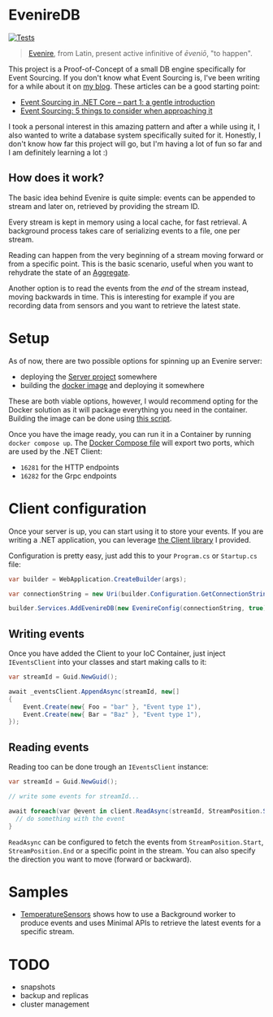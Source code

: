 # EvenireDB

[![Tests](https://github.com/mizrael/EvenireDB/actions/workflows/tests.yml/badge.svg)](https://github.com/mizrael/EvenireDB/actions/workflows/tests.yml)

> [Evenire](https://en.wiktionary.org/wiki/evenire), from Latin, present active infinitive of *ēveniō*, "to happen".

This project is a Proof-of-Concept of a small DB engine specifically for Event Sourcing. 
If you don't know what Event Sourcing is, I've been writing for a while about it on [my blog](https://www.davidguida.net). These articles can be a good starting point:
- [Event Sourcing in .NET Core – part 1: a gentle introduction](https://www.davidguida.net/event-sourcing-in-net-core-part-1-a-gentle-introduction/)
- [Event Sourcing: 5 things to consider when approaching it](https://www.davidguida.net/event-sourcing-things-to-consider)

I took a personal interest in this amazing pattern and after a while using it, I also wanted to write a database system specifically suited for it.
Honestly, I don't know how far this project will go, but I'm having a lot of fun so far and I am definitely learning a lot :)

## How does it work?

The basic idea behind Evenire is quite simple: events can be appended to stream and later on, retrieved by providing the stream ID.

Every stream is kept in memory using a local cache, for fast retrieval. A background process takes care of serializing events to a file, one per stream.

Reading can happen from the very beginning of a stream moving forward or from a specific point. This is the basic scenario, useful when you want to rehydrate the state of an [Aggregate](https://www.martinfowler.com/bliki/DDD_Aggregate.html).

Another option is to read the events from the _end_ of the stream instead, moving backwards in time. This is interesting for example if you are recording data from sensors and you want to retrieve the latest state.

# Setup

As of now, there are two possible options for spinning up an Evenire server:
- deploying the [Server project](https://github.com/mizrael/EvenireDB/tree/main/src/EvenireDB.Server) somewhere
- building the [docker image](https://github.com/mizrael/EvenireDB/blob/main/Dockerfile) and deploying it somewhere

These are both viable options, however, I would recommend opting for the Docker solution as it will package everything you need in the container. Building the image can be done using [this script](https://github.com/mizrael/EvenireDB/blob/main/scripts/dockerize.ps1).

Once you have the image ready, you can run it in a Container by running `docker compose up`.
The [Docker Compose file](https://github.com/mizrael/EvenireDB/blob/main/docker-compose.yml) will export two ports, which are used by the .NET Client:
- `16281` for the HTTP endpoints
- `16282` for the Grpc endpoints

# Client configuration

Once your server is up, you can start using it to store your events. If you are writing a .NET application, you can leverage [the Client library](https://github.com/mizrael/EvenireDB/tree/main/src/EvenireDB.Client) I provided.

Configuration is pretty easy, just add this to your `Program.cs` or `Startup.cs` file:

```csharp
var builder = WebApplication.CreateBuilder(args);

var connectionString = new Uri(builder.Configuration.GetConnectionString("evenire"));

builder.Services.AddEvenireDB(new EvenireConfig(connectionString, true));
```

## Writing events

Once you have added the Client to your IoC Container, just inject `IEventsClient` into your classes and start making calls to it:

```csharp
var streamId = Guid.NewGuid();

await _eventsClient.AppendAsync(streamId, new[]
{
    Event.Create(new{ Foo = "bar" }, "Event type 1"),
    Event.Create(new{ Bar = "Baz" }, "Event type 1"),
});
```

## Reading events

Reading too can be done trough an `IEventsClient` instance:

```csharp
var streamId = Guid.NewGuid();

// write some events for streamId...

await foreach(var @event in client.ReadAsync(streamId, StreamPosition.Start, Direction.Forward).ConfigureAwait(false)){
  // do something with the event
}
```

`ReadAsync` can be configured to fetch the events from `StreamPosition.Start`, `StreamPosition.End` or a specific point in the stream. You can also specify the direction you want to move (forward or backward).

# Samples
- [TemperatureSensors](https://github.com/mizrael/EvenireDB/tree/main/samples/EvenireDB.Samples.TemperatureSensors) shows how to use a Background worker to produce events and uses Minimal APIs to retrieve the latest events for a specific stream.

# TODO
- snapshots
- backup and replicas
- cluster management

